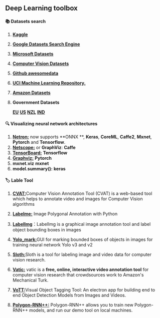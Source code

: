 ## Deep Learning toolbox

#### 📚 Datasets search

1. [**Kaggle**](https://www.kaggle.com) 

2. [**Google Datasets Search Engine**](https://toolbox.google.com/datasetsearch)

3. [**Microsoft Datasets**](https://msropendata.com)

4. [**Computer Vision Datasets**](https://www.visualdata.io)

5. [**Github awesomedata**](https://github.com/awesomedata/awesome-public-datasets)

6. [**UCI Machine Learning Repository.**](https://archive.ics.uci.edu/ml/datasets.html)

7. [**Amazon Datasets**](https://registry.opendata.aws)

8. **Government Datasets**

   [**EU**](https://data.europa.eu/euodp/data/dataset)                 [**US**](https://www.data.gov/)                 [**NZL**](https://catalogue.data.govt.nz/dataset)                [**IND**](https://data.gov.in/)  

#### 🔍 Visualizing neural network architectures

1. [**Netron:**](https://github.com/lutzroeder/Netron)  now supports **ONNX **, **Keras**, **CoreML**, **Caffe2**, **Mxnet**, **Pytorch** and **Tensorflow**.
2. [**Netscope:**](https://ethereon.github.io/netscope/#/editor)  or  **GraphViz**:   **Caffe**       
3. [**TensorBoard:**](https://github.com/tensorflow/tensorboard)   **Tensorflow**  
4. [**Graphviz:**](https://github.com/szagoruyko/pytorchviz)   **Pytorch**   
5. **mxnet.viz**  **mxnet**   
6. **model.summary():**    **keras**

#### 🏷 Lable Tool

1. [**CVAT:**](https://github.com/opencv/cvat)Computer Vision Annotation Tool (CVAT) is a web-based tool which helps to annotate video and images for Computer Vision algorithms

1. [**Labelme:**](https://github.com/wkentaro/labelme) Image Polygonal Annotation with Python
2. [**LabelImg**](https://github.com/tzutalin/labelImg)：LabelImg is a graphical image annotation tool and label object bounding boxes in images 
3. [**Yolo_mark:**](https://github.com/AlexeyAB/Yolo_mark)GUI for marking bounded boxes of objects in images for training neural network Yolo v3 and v2
4. [**Sloth:**](https://github.com/cvhciKIT/sloth)Sloth is a tool for labeling image and video data for computer vision research.
5. [**Vatic:**](http://www.cs.columbia.edu/~vondrick/vatic/)  vatic is a **free, online, interactive video annotation tool** for computer vision research that crowdsources work to Amazon's Mechanical Turk.
6. [**VoTT:**](https://github.com/Microsoft/VoTT/)Visual Object Tagging Tool: An electron app for building end to end Object Detection Models from Images and Videos.
7. [**Polygon-RNN++:**](https://github.com/fidler-lab/polyrnn-pp-pytorch) Polygon-RNN++ allows you to train new Polygon-RNN++ models, and run our demo tool on local machines. 
